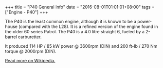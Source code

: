 +++
title = "P40 General Info"
date = "2016-08-01T01:01:01+08:00"
tags = ["Engine - P40"]
+++

The P40 is the least common engine, although it is known to be a power-house (compared with the L28). It is a refined version of the engine found in the older 60 series Patrol. The P40 is a 4.0 litre straight 6, fueled by a 2-barrel carburetter.

It produced 114 HP / 85 kW power @ 3600rpm (DIN) and 200 ft-lb / 270 Nm torque @ 2000rpm (DIN).

[Read more on Wikipedia.](http://en.wikipedia.org/wiki/Nissan_P_engine)
